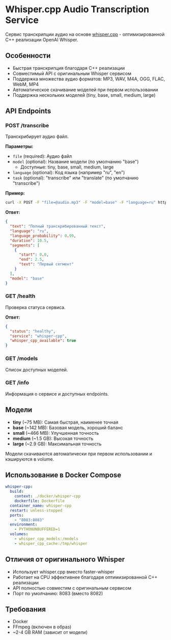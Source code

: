# Whisper.cpp Audio Transcription Service

Сервис транскрипции аудио на основе [whisper.cpp](https://github.com/ggerganov/whisper.cpp) - оптимизированной C++ реализации OpenAI Whisper.

## Особенности

- Быстрая транскрипция благодаря C++ реализации
- Совместимый API с оригинальным Whisper сервисом
- Поддержка множества аудио форматов: MP3, WAV, M4A, OGG, FLAC, WebM, MP4
- Автоматическое скачивание моделей при первом использовании
- Поддержка нескольких моделей (tiny, base, small, medium, large)

## API Endpoints

### POST /transcribe

Транскрибирует аудио файл.

**Параметры:**
- `file` (required): Аудио файл
- `model` (optional): Название модели (по умолчанию "base")
  - Доступные: tiny, base, small, medium, large
- `language` (optional): Код языка (например "ru", "en")
- `task` (optional): "transcribe" или "translate" (по умолчанию "transcribe")

**Пример:**
```bash
curl -X POST -F "file=@audio.mp3" -F "model=base" -F "language=ru" http://localhost:8083/transcribe
```

**Ответ:**
```json
{
  "text": "Полный транскрибированный текст",
  "language": "ru",
  "language_probability": 0.99,
  "duration": 10.5,
  "segments": [
    {
      "start": 0.0,
      "end": 2.5,
      "text": "Первый сегмент"
    }
  ],
  "model": "base"
}
```

### GET /health

Проверка статуса сервиса.

**Ответ:**
```json
{
  "status": "healthy",
  "service": "whisper-cpp",
  "whisper_cpp_available": true
}
```

### GET /models

Список доступных моделей.

### GET /info

Информация о сервисе и доступных endpoints.

## Модели

- **tiny** (~75 MB): Самая быстрая, наименее точная
- **base** (~142 MB): Базовая модель, хороший баланс
- **small** (~466 MB): Улучшенная точность
- **medium** (~1.5 GB): Высокая точность
- **large** (~2.9 GB): Максимальная точность

Модели скачиваются автоматически при первом использовании и кэшируются в volume.

## Использование в Docker Compose

```yaml
whisper-cpp:
  build:
    context: ./docker/whisper-cpp
    dockerfile: Dockerfile
  container_name: whisper-cpp
  restart: unless-stopped
  ports:
    - "8083:8083"
  environment:
    - PYTHONUNBUFFERED=1
  volumes:
    - whisper_cpp_models:/models
    - whisper_cpp_cache:/tmp/whisper
```

## Отличия от оригинального Whisper

- Использует whisper.cpp вместо faster-whisper
- Работает на CPU эффективнее благодаря оптимизированной C++ реализации
- API полностью совместим с оригинальным сервисом
- Порт по умолчанию: 8083 (вместо 8082)

## Требования

- Docker
- FFmpeg (включен в образ)
- ~2-4 GB RAM (зависит от модели)
